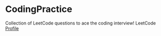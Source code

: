 # CodingPractice
Collection of LeetCode questions to ace the coding interview!
LeetCode [Profile](https://leetcode.com/NalinAgrawal/)
